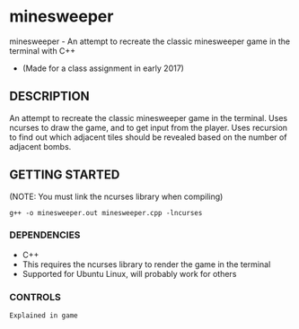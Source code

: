 # minesweeper
minesweeper - An attempt to recreate the classic minesweeper game in the terminal with C++
* (Made for a class assignment in early 2017)

## DESCRIPTION

An attempt to recreate the classic minesweeper game in the terminal. Uses ncurses to
draw the game, and to get input from the player. Uses recursion to find out which 
adjacent tiles should be revealed based on the number of adjacent bombs.

## GETTING STARTED
(NOTE: You must link the ncurses library when compiling)
```
g++ -o minesweeper.out minesweeper.cpp -lncurses
```

### DEPENDENCIES
* C++
* This requires the ncurses library to render the game in the terminal
* Supported for Ubuntu Linux, will probably work for others

### CONTROLS
```
Explained in game
```
